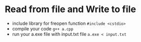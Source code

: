 # Read from file and Write to file
- include library for freopen function `#include <cstdio>`
- compile your code `g++ a.cpp`
- run your a.exe file with input.txt file `a.exe < input.txt`
